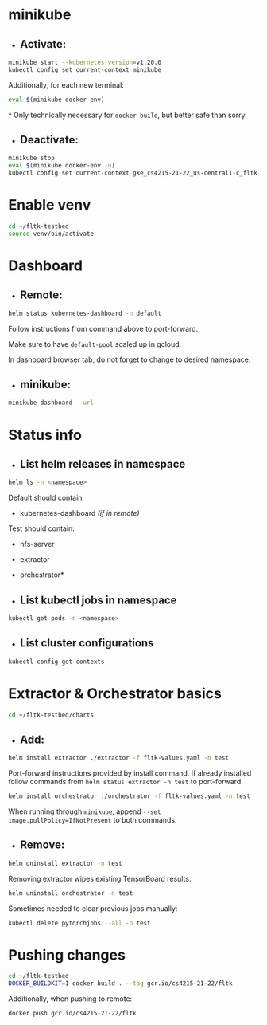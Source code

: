 # minikube
- ## Activate:
```bash
minikube start --kubernetes-version=v1.20.0
kubectl config set current-context minikube
```

Additionally, for each new terminal:
```bash
eval $(minikube docker-env)
```
^ Only technically necessary for `docker build`, but better safe than sorry.

- ## Deactivate:
```bash
minikube stop
eval $(minikube docker-env -u)
kubectl config set current-context gke_cs4215-21-22_us-central1-c_fltk-cluster
```

# Enable venv
```bash
cd ~/fltk-testbed
source venv/bin/activate
```

# Dashboard
- ## Remote:
```bash
helm status kubernetes-dashboard -n default
```
Follow instructions from command above to port-forward.

Make sure to have `default-pool` scaled up in gcloud.

In dashboard browser tab, do not forget to change to desired namespace.

- ## minikube:
```bash
minikube dashboard --url
```

# Status info
- ## List helm releases in namespace
```bash
helm ls -n <namespace>
```
Default should contain:
- kubernetes-dashboard _(if in remote)_

Test should contain:
- nfs-server
- extractor
- orchestrator*

- ## List kubectl jobs in namespace
```bash
kubectl get pods -n <namespace>
```

- ## List cluster configurations
```bash
kubectl config get-contexts
```

# Extractor & Orchestrator basics
```bash
cd ~/fltk-testbed/charts
```

- ## Add:
```bash
helm install extractor ./extractor -f fltk-values.yaml -n test
```
Port-forward instructions provided by install command. If already installed follow commands from `helm status extractor -n test` to port-forward.

```bash
helm install orchestrator ./orchestrator -f fltk-values.yaml -n test
```

When running through `minikube`, append `--set image.pullPolicy=IfNotPresent` to both commands.

- ## Remove:
```bash
helm uninstall extractor -n test
```
Removing extractor wipes existing TensorBoard results.

```bash
helm uninstall orchestrator -n test
```

Sometimes needed to clear previous jobs manually:
```bash
kubectl delete pytorchjobs --all -n test
```

# Pushing changes
```bash
cd ~/fltk-testbed
DOCKER_BUILDKIT=1 docker build . --tag gcr.io/cs4215-21-22/fltk
```

Additionally, when pushing to remote:
```bash
docker push gcr.io/cs4215-21-22/fltk
```
